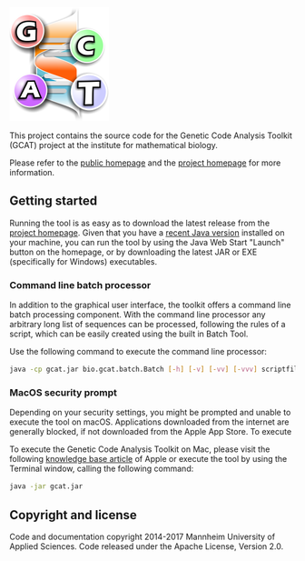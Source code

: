 ![Genetic Code Analysis Toolkit Logo](/src/main/resources/bio/gcat/logo.png?raw=true)

This project contains the source code for the Genetic Code Analysis Toolkit (GCAT) project at the institute for mathematical biology.

Please refer to the [public homepage](http://www.gcat.bio/) and the [project homepage](http://www.mbi.hs-mannheim.de/research/mathematics-of-the-genetic-information.html) for more information.

## Getting started
Running the tool is as easy as to download the latest release from the [project homepage](http://www.gcat.bio/). Given that you have a [recent Java version](https://www.java.com/verify) installed on your machine, you can run the tool by using the Java Web Start "Launch" button on the homepage, or by downloading the latest JAR or EXE (specifically for Windows) executables.

### Command line batch processor
In addition to the graphical user interface, the toolkit offers a command line batch processing component. With the command line processor any arbitrary long list of sequences can be processed, following the rules of a script, which can be easily created using the built in Batch Tool.

Use the following command to execute the command line processor:

```bash
java -cp gcat.jar bio.gcat.batch.Batch [-h] [-v] [-vv] [-vvv] scriptfile sequencefile
```

### MacOS security prompt
Depending on your security settings, you might be prompted and unable to execute the tool on macOS. Applications downloaded from the internet are generally blocked, if not downloaded from the Apple App Store. To execute 

To execute the Genetic Code Analysis Toolkit on Mac, please visit the following [knowledge base article](https://support.apple.com/kb/PH25088) of Apple or execute the tool by using the Terminal window, calling the following command:

```bash
java -jar gcat.jar
```

## Copyright and license
Code and documentation copyright 2014-2017 Mannheim University of Applied Sciences. Code released under the Apache License, Version 2.0.